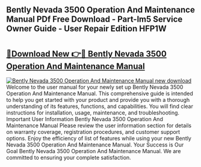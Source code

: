 ## Bently Nevada 3500 Operation And Maintenance Manual PDf Free Download - Part-lm5 Service Owner Guide - User Repair Edition HFP1W

# <h2><a href="http://bc31652.oget.top/?id=Bently+Nevada+3500+Operation+And+Maintenance+Manual">🔗Download New 👉🔴 Bently Nevada 3500 Operation And Maintenance Manual</a></h2>

[![Bently Nevada 3500 Operation And Maintenance Manual new download](https://i.imgur.com/5g1atiW.png)](http://bc31652.oget.top/?id=Bently+Nevada+3500+Operation+And+Maintenance+Manual)
Welcome to the user manual for your newly set up Bently Nevada 3500 Operation And Maintenance Manual. This comprehensive guide is intended to help you get started with your product and provide you with a thorough understanding of its features, functions, and capabilities. You will find clear instructions for installation, usage, maintenance, and troubleshooting. Important User Information Bently Nevada 3500 Operation And Maintenance Manual Please review the user information section for details on warranty coverage, registration procedures, and customer support options. Enjoy the efficiency of list of features while using your new Bently Nevada 3500 Operation And Maintenance Manual. Your Success is Our Goal Bently Nevada 3500 Operation And Maintenance Manual. We are committed to ensuring your complete satisfaction.
